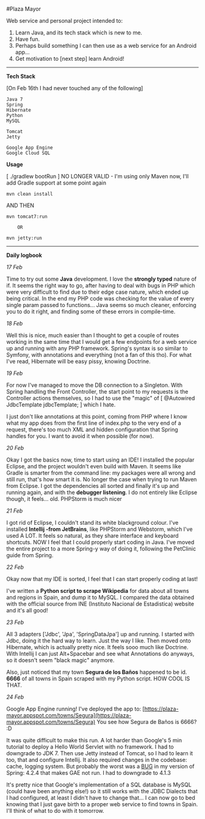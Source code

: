 #Plaza Mayor

Web service and personal project intended to:

1. Learn Java, and its tech stack which is new to me.
2. Have fun.
3. Perhaps build something I can then use as a web service for an Android app...
4. Get motivation to [next step] learn Android!

---

**Tech Stack**

[On Feb 16th I had never touched any of the following]

	Java 7
	Spring
	Hibernate
	Python
	MySQL

	Tomcat
	Jetty

	Google App Engine
	Google Cloud SQL

**Usage**

[ ./gradlew bootRun ] NO LONGER VALID - I'm using only Maven now, I'll add Gradle support at some point again
	
	mvn clean install

AND THEN

    mvn tomcat7:run

        OR

    mvn jetty:run

---

**Daily logbook**

*17 Feb*

Time to try out some **Java** development. I love the **strongly typed** nature of if. It seems the right way to go, after having to deal with bugs in PHP which were very difficult to find due to their edge case nature, which ended up being critical. In the end my PHP code was checking for the value of every single param passed to functions... Java seems so much cleaner, enforcing you to do it right, and finding some of these errors in compile-time.

*18 Feb*

Well this is nice, much easier than I thought to get a couple of routes working in the same time that I would get a few endpoints for a web service up and running with any PHP framework. Spring's syntax is so similar to Symfony, with annotations and everything (not a fan of this tho). For what I've read, Hibernate will be easy pissy, knowing Doctrine.

*19 Feb*

For now I've managed to move the DB connection to a Singleton. With Spring handling the Front Controller, the start point to my requests is the Controller actions themselves, so I had to use the "magic" of [ @Autowired JdbcTemplate jdbcTemplate; ] which I hate.

I just don't like annotations at this point, coming from PHP where I know what my app does from the first line of index.php to the very end of a request, there's too much XML and hidden configuration that Spring handles for you. I want to avoid it when possible (for now).

*20 Feb*

Okay I got the basics now, time to start using an IDE! I installed the popular Eclipse, and the project wouldn't even build with Maven. It seems like Gradle is smarter from the command line: my packages were all wrong and still run, that's how smart it is. No longer the case when trying to run Maven from Eclipse. I got the dependencies all sorted and finally it's up and running again, and with the **debugger listening**. I do not entirely like Eclipse though, it feels... old. PHPStorm is much nicer

*21 Feb*

I got rid of Eclipse, I couldn't stand its white blackground colour. I've installed **Intellij -from JetBrains**, like PHPStorm and Webstorm, which I've used A LOT. It feels so natural, as they share interface and keyboard shortcuts. NOW I feel that I could properly start coding in Java. I've moved the entire project to a more Spring-y way of doing it, following the PetClinic guide from Spring.

*22 Feb*

Okay now that my IDE is sorted, I feel that I can start properly coding at last!

I've written a **Python script to scrape Wikipedia** for data about all towns and regions in Spain, and dump it to MySQL. I compared the data obtained with the official source from INE (Instituto Nacional de Estadistica) website and it's all good!

*23 Feb*

All 3 adapters ['Jdbc', 'Jpa', 'SpringDataJpa'] up and running. I started with Jdbc, doing it the hard way to learn. Just the way I like. Then moved onto Hibernate, which is actually pretty nice. It feels sooo much like Doctrine. With Intellij I can just Alt+Spacebar and see what Annotations do anyways, so it doesn't seem "black magic" anymore.

Also, just noticed that my town **Segura de los Baños** happened to be id. **6666** of all towns in Spain scraped with my Python script. HOW COOL IS THAT.

*24 Feb*

Google App Engine running! I've deployed the app to: [https://plaza-mayor.appspot.com/towns/Segura](https://plaza-mayor.appspot.com/towns/Segura) You see how Segura de Baños is 6666? :D

It was quite difficult to make this run. A lot harder than Google's 5 min tutorial to deploy a Hello World Servlet with no framework. I had to downgrade to JDK 7. Then use Jetty instead of Tomcat, so I had to learn it too, that and configure Intellij. It also required changes in the codebase: cache, logging system. But probably the worst was a [BUG](https://jira.spring.io/browse/SPR-13829) in my version of Spring: 4.2.4 that makes GAE not run. I had to downgrade to 4.1.3

It's pretty nice that Google's implementation of a SQL database is MySQL (could have been anything else!) so it still works with the JDBC Dialects that I had configured, at least I didn't have to change that... I can now go to bed knowing that I just gave birth to a proper web service to find towns in Spain. I'll think of what to do with it tomorrow.
